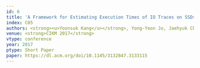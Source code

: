 ```yaml
---
id: 6
title: 'A Framework for Estimating Execution Times of IO Traces on SSDs'
index: C05
authors: <strong><u>Yoonsuk Kang</u></strong>, Yong-Yeon Jo, Jaehyuk Cha, Wan D. Bae, and Sang-Wook Kim
venue: <strong>CIKM 2017</strong>
vtype: conference
year: 2017
ptype: Short Paper
paper: https://dl.acm.org/doi/10.1145/3132847.3133115
---
```

